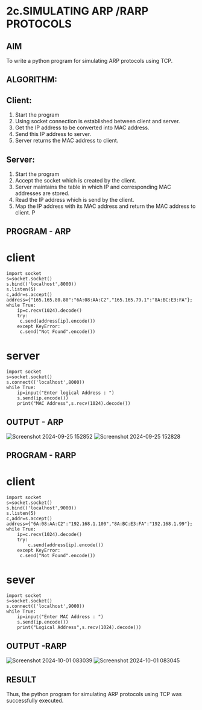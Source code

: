 # 2c.SIMULATING ARP /RARP PROTOCOLS
## AIM
To write a python program for simulating ARP protocols using TCP.
## ALGORITHM:
## Client:
1. Start the program
2. Using socket connection is established between client and server.
3. Get the IP address to be converted into MAC address.
4. Send this IP address to server.
5. Server returns the MAC address to client.
## Server:
1. Start the program
2. Accept the socket which is created by the client.
3. Server maintains the table in which IP and corresponding MAC addresses are
stored.
4. Read the IP address which is send by the client.
5. Map the IP address with its MAC address and return the MAC address to client.
P
## PROGRAM - ARP
# client 
```
import socket
s=socket.socket()
s.bind(('localhost',8000))
s.listen(5)
c,addr=s.accept()
address={"165.165.80.80":"6A:08:AA:C2","165.165.79.1":"8A:BC:E3:FA"};
while True:
    ip=c.recv(1024).decode()
    try:
     c.send(address[ip].encode())
    except KeyError:
     c.send("Not Found".encode())
```
# server
```
import socket 
s=socket.socket() 
s.connect(('localhost',8000)) 
while True:  
    ip=input("Enter logical Address : ") 
    s.send(ip.encode()) 
    print("MAC Address",s.recv(1024).decode())
```
## OUTPUT - ARP
![Screenshot 2024-09-25 152852](https://github.com/user-attachments/assets/dba798cb-46a7-461a-a875-a9117b477621)
![Screenshot 2024-09-25 152828](https://github.com/user-attachments/assets/7e72466b-a638-421a-be4f-b077761a6902)
## PROGRAM - RARP
# client 
```
import socket
s=socket.socket()
s.bind(('localhost',9000))
s.listen(5)
c,addr=s.accept()
address={"6A:08:AA:C2":"192.168.1.100","8A:BC:E3:FA":"192.168.1.99"};
while True:
    ip=c.recv(1024).decode()
    try:
        c.send(address[ip].encode())
    except KeyError:
     c.send("Not Found".encode())
```
# sever
```
import socket
s=socket.socket()
s.connect(('localhost',9000))
while True:
    ip=input("Enter MAC Address : ")
    s.send(ip.encode())
    print("Logical Address",s.recv(1024).decode())

```
## OUTPUT -RARP
![Screenshot 2024-10-01 083039](https://github.com/user-attachments/assets/9ad4e800-ddd1-457c-8467-7873403c7a32)
![Screenshot 2024-10-01 083045](https://github.com/user-attachments/assets/fc68ed9e-4b16-4791-8d43-ff8313627b0d)


## RESULT
Thus, the python program for simulating ARP protocols using TCP was successfully 
executed.
